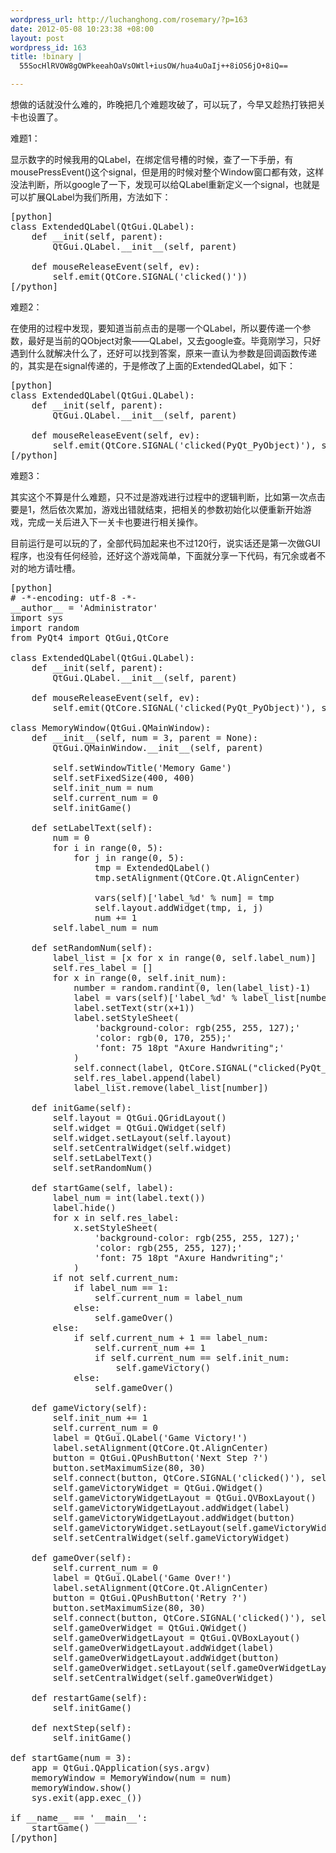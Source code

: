 ```yaml
--- 
wordpress_url: http://luchanghong.com/rosemary/?p=163
date: 2012-05-08 10:23:38 +08:00
layout: post
wordpress_id: 163
title: !binary |
  55SocHlRVOW8gOWPkeeahOaVsOWtl+iusOW/hua4uOaIj++8iOS6jO+8iQ==

---
```

想做的话就没什么难的，昨晚把几个难题攻破了，可以玩了，今早又趁热打铁把关卡也设置了。

难题1：

显示数字的时候我用的QLabel，在绑定信号槽的时候，查了一下手册，有mousePressEvent()这个signal，但是用的时候对整个Window窗口都有效，这样没法判断，所以google了一下，发现可以给QLabel重新定义一个signal，也就是可以扩展QLabel为我们所用，方法如下：
<pre>[python]
class ExtendedQLabel(QtGui.QLabel):
    def __init(self, parent):
        QtGui.QLabel.__init__(self, parent)

    def mouseReleaseEvent(self, ev):
        self.emit(QtCore.SIGNAL('clicked()'))
[/python]</pre>
难题2：

在使用的过程中发现，要知道当前点击的是哪一个QLabel，所以要传递一个参数，最好是当前的QObject对象——QLabel，又去google查。毕竟刚学习，只好遇到什么就解决什么了，还好可以找到答案，原来一直认为参数是回调函数传递的，其实是在signal传递的，于是修改了上面的ExtendedQLabel，如下：
<pre>[python]
class ExtendedQLabel(QtGui.QLabel):
    def __init(self, parent):
        QtGui.QLabel.__init__(self, parent)

    def mouseReleaseEvent(self, ev):
        self.emit(QtCore.SIGNAL('clicked(PyQt_PyObject)'), self)
[/python]</pre>
难题3：

其实这个不算是什么难题，只不过是游戏进行过程中的逻辑判断，比如第一次点击要是1，然后依次累加，游戏出错就结束，把相关的参数初始化以便重新开始游戏，完成一关后进入下一关卡也要进行相关操作。

目前运行是可以玩的了，全部代码加起来也不过120行，说实话还是第一次做GUI程序，也没有任何经验，还好这个游戏简单，下面就分享一下代码，有冗余或者不对的地方请吐槽。
<pre>[python]
# -*-encoding: utf-8 -*-
__author__ = 'Administrator'
import sys
import random
from PyQt4 import QtGui,QtCore

class ExtendedQLabel(QtGui.QLabel):
    def __init(self, parent):
        QtGui.QLabel.__init__(self, parent)

    def mouseReleaseEvent(self, ev):
        self.emit(QtCore.SIGNAL('clicked(PyQt_PyObject)'), self)

class MemoryWindow(QtGui.QMainWindow):
    def __init__(self, num = 3, parent = None):
        QtGui.QMainWindow.__init__(self, parent)

        self.setWindowTitle('Memory Game')
        self.setFixedSize(400, 400)
        self.init_num = num
        self.current_num = 0
        self.initGame()

    def setLabelText(self):
        num = 0
        for i in range(0, 5):
            for j in range(0, 5):
                tmp = ExtendedQLabel()
                tmp.setAlignment(QtCore.Qt.AlignCenter)

                vars(self)['label_%d' % num] = tmp
                self.layout.addWidget(tmp, i, j)
                num += 1
        self.label_num = num

    def setRandomNum(self):
        label_list = [x for x in range(0, self.label_num)]
        self.res_label = []
        for x in range(0, self.init_num):
            number = random.randint(0, len(label_list)-1)
            label = vars(self)['label_%d' % label_list[number]]
            label.setText(str(x+1))
            label.setStyleSheet(
                'background-color: rgb(255, 255, 127);'
                'color: rgb(0, 170, 255);'
                'font: 75 18pt "Axure Handwriting";'
            )
            self.connect(label, QtCore.SIGNAL("clicked(PyQt_PyObject)"), self.startGame)
            self.res_label.append(label)
            label_list.remove(label_list[number])

    def initGame(self):
        self.layout = QtGui.QGridLayout()
        self.widget = QtGui.QWidget(self)
        self.widget.setLayout(self.layout)
        self.setCentralWidget(self.widget)
        self.setLabelText()
        self.setRandomNum()

    def startGame(self, label):
        label_num = int(label.text())
        label.hide()
        for x in self.res_label:
            x.setStyleSheet(
                'background-color: rgb(255, 255, 127);'
                'color: rgb(255, 255, 127);'
                'font: 75 18pt "Axure Handwriting";'
            )
        if not self.current_num:
            if label_num == 1:
                self.current_num = label_num
            else:
                self.gameOver()
        else:
            if self.current_num + 1 == label_num:
                self.current_num += 1
                if self.current_num == self.init_num:
                    self.gameVictory()
            else:
                self.gameOver()

    def gameVictory(self):
        self.init_num += 1
        self.current_num = 0
        label = QtGui.QLabel('Game Victory!')
        label.setAlignment(QtCore.Qt.AlignCenter)
        button = QtGui.QPushButton('Next Step ?')
        button.setMaximumSize(80, 30)
        self.connect(button, QtCore.SIGNAL('clicked()'), self.restartGame)
        self.gameVictoryWidget = QtGui.QWidget()
        self.gameVictoryWidgetLayout = QtGui.QVBoxLayout()
        self.gameVictoryWidgetLayout.addWidget(label)
        self.gameVictoryWidgetLayout.addWidget(button)
        self.gameVictoryWidget.setLayout(self.gameVictoryWidgetLayout)
        self.setCentralWidget(self.gameVictoryWidget)

    def gameOver(self):
        self.current_num = 0
        label = QtGui.QLabel('Game Over!')
        label.setAlignment(QtCore.Qt.AlignCenter)
        button = QtGui.QPushButton('Retry ?')
        button.setMaximumSize(80, 30)
        self.connect(button, QtCore.SIGNAL('clicked()'), self.restartGame)
        self.gameOverWidget = QtGui.QWidget()
        self.gameOverWidgetLayout = QtGui.QVBoxLayout()
        self.gameOverWidgetLayout.addWidget(label)
        self.gameOverWidgetLayout.addWidget(button)
        self.gameOverWidget.setLayout(self.gameOverWidgetLayout)
        self.setCentralWidget(self.gameOverWidget)

    def restartGame(self):
        self.initGame()

    def nextStep(self):
        self.initGame()

def startGame(num = 3):
    app = QtGui.QApplication(sys.argv)
    memoryWindow = MemoryWindow(num = num)
    memoryWindow.show()
    sys.exit(app.exec_())

if __name__ == '__main__':
    startGame()
[/python]</pre>
